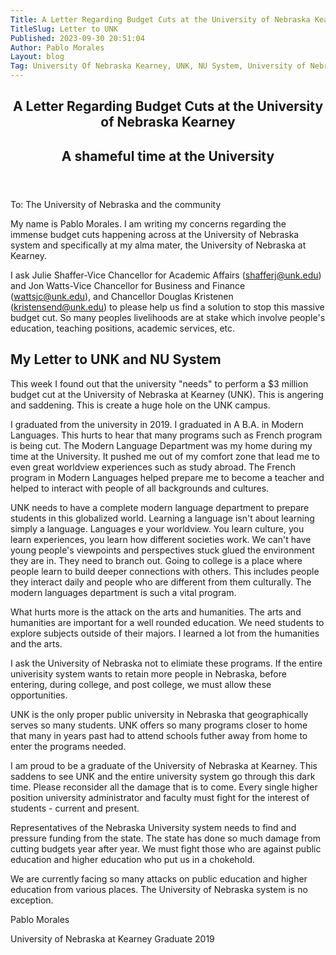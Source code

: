 ```yaml
---
Title: A Letter Regarding Budget Cuts at the University of Nebraska Kearney
TitleSlug: Letter to UNK
Published: 2023-09-30 20:51:04
Author: Pablo Morales
Layout: blog
Tag: University Of Nebraska Kearney, UNK, NU System, University of Nebraska, Budget Cuts, Letter
---
```

<article class="cf ph3 ph5-ns pv5">
  <header class="fn fl-ns w-50-ns pr4-ns">
    <h1 class="f2 lh-title fw9 mb3 mt0 pt3 bt bw2">
      A Letter Regarding Budget Cuts at the University of Nebraska Kearney
    </h1>
    <h2 class="f3 mid-gray lh-title">
      A shameful time at the University
    </h2>
  </header>
  <div class="fn fl-ns w-50-ns">
    <div class="f4 lh-copy measure mt0-ns" markdown="1">

To: The University of Nebraska and the community

My name is Pablo Morales. I am writing my concerns regarding the immense budget cuts happening across at the University of Nebraska system and specifically at my alma mater, the University of Nebraska at Kearney.

I ask Julie Shaffer-Vice Chancellor for Academic Affairs (shafferj@unk.edu) and Jon Watts-Vice Chancellor for Business and Finance (wattsjc@unk.edu), and Chancellor Douglas Kristenen (kristensend@unk.edu) to please help us find a solution to stop this massive budget cut. So many peoples livelihoods are at stake which involve people's education, teaching positions, academic services, etc. 


  </div>
  </article>
  <article>

  <div class="f6 f4-ns lh-copy measure center" markdown="1">
  <h1 class="f3 f2-m f1-l fw2 black-90 mv3 center">
    My Letter to UNK and NU System
  </h1>

This week I found out that the university "needs" to perform a $3 million budget cut at the University of Nebraska at Kearney (UNK). This is angering and saddening. This is create a huge hole on the UNK campus. 
        
I graduated from the university in 2019. I graduated in A B.A. in Modern Languages. This hurts to hear that many programs such as French program is being cut. The Modern Language Department was my home during my time at the University. It pushed me out of my comfort zone that lead me to even great worldview experiences such as study abroad. 
The French program in Modern Languages helped prepare me to become a teacher and helped to interact with people of all backgrounds and cultures.

UNK needs to have a complete modern language department to prepare students in this globalized world. Learning a language isn't about learning simply a language. Languages e your worldview. You learn culture, you learn experiences, you learn how different societies work. We can't have young people's viewpoints and perspectives stuck glued the environment they are in. They need to branch out. Going to college is a place where people learn to build deeper connections with others. This includes people they interact daily and people who are different from them culturally. The modern languages department is such a vital program. 

What hurts more is the attack on the arts and humanities. The arts and humanities are important for a well rounded education. We need students to explore subjects outside of their majors. I learned a lot from the humanities and the arts. 

I ask the University of Nebraska not to elimiate these programs. If the entire univerisity system wants to retain more people in Nebraska, before entering, during college, and post college, we must allow these opportunities. 

UNK is the only proper public university in Nebraska that geographically serves so many students. UNK offers so many programs closer to home that many in years past had to attend schools futher away from home to enter the programs needed.

I am proud to be a graduate of the University of Nebraska at Kearney. This saddens to see UNK and the entire university system go through this dark time. Please reconsider all the damage that is to come. Every single higher position university administrator and faculty must fight for the interest of students - current and present. 

Representatives of the Nebraska University system needs to find and pressure funding from the state. The state has done so much damage from cutting budgets year after year. We must fight those who are against public education and higher education who put us in a chokehold. 

We are currently facing so many attacks on public education and higher education from various places. The University of Nebraska system is no exception. 



Pablo Morales

University of Nebraska at Kearney Graduate 2019
  </div>
</article>
